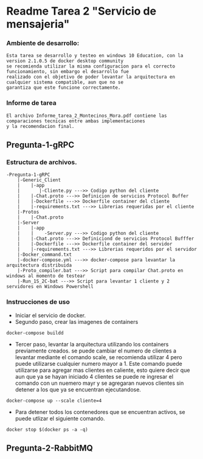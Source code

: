 # Readme Tarea 2 "Servicio de mensajeria"

### Ambiente de desarrollo:
    Esta tarea se desarrollo y testeo en windows 10 Education, con la version 2.1.0.5 de docker desktop community 
    se recomienda utilizar la misma configuracion para el correcto funcionamiento, sin embargo el desarrollo fue
    realizado con el objetivo de poder levantar la arquitectura en cualquier sistema compatible, aun que no se 
    garantiza que este funcione correctamente.

### Informe de tarea
    El archivo Informe_tarea_2_Montecinos_Mora.pdf contiene las comparaciones tecnicas entre ambas implementaciones 
    y la recomendacion final.

## Pregunta-1-gRPC
### Estructura de archivos.
    -Pregunta-1-gRPC
        |-Generic_Client
        |    |-app
        |       |-Cliente.py --->> Codigo python del cliente
        |    |-Chat.proto --->> Definicion de servicios Protocol Buffer
        |    |-Dockerfile --->> Dockerfile container del cliente
        |    |-requirements.txt --->> Librerias requeridas por el cliente
        |-Protos
        |    |-Chat.proto
        |-Server
        |    |-app
        |    |    -Server.py --->> Codigo python del cliente
        |    |-Chat.proto --->> Definiciond de servicios Protocol Bufffer
        |    |-Dockerfile --->> Dockerfile container del servidor
        |    |-requirements.txt --->> Librerias requeridos por el servidor
        |-Docker_command.txt
        |-docker-compose.yml --->> docker-compose para levantar la arquitectura distribuida
        |-Proto_compiler.bat --->> Script para compilar Chat.proto en windows al momento de testear
        |-Run_1S_2C-bat --->> Script para levantar 1 cliente y 2 servidores en Windows Powershell
### Instrucciones de uso

- Iniciar el servicio de docker.
- Segundo paso, crear las imagenes de containers
```console
docker-compose buildd
```
- Tercer paso, levantar la arquitectura utilizando los containers previamente creados. se puede cambiar
el numero de clientes a levantar mediante el comando scale, se recomienda utilizar 4 pero puede utilizarse cualquier numero mayor a 1. Este comando puede utilizarse para agregar mas clientes en caliente, esto quiere decir que aun que ya se hayan iniciado 4 clientes se puede re ingresar el comando con un nuemero mayr y se agregaran nuevos clientes sin detener a los que ya se encuentran ejecutandose.
```console
docker-compose up --scale cliente=4
```

- Para detener todos los contenedores que se encuentran activos, se puede utlizar el siguiente comando.
```console
docker stop $(docker ps -a -q)
```
## Pregunta-2-RabbitMQ
